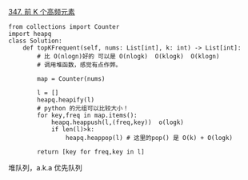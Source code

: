 [347. 前 K 个高频元素](https://leetcode-cn.com/problems/top-k-frequent-elements/)
```
from collections import Counter
import heapq
class Solution:
    def topKFrequent(self, nums: List[int], k: int) -> List[int]:
        # 比 O(nlogn)好的 可以是 O(nlogk)  O(klogk)  O(klogn)
        # 调用堆函数，感觉有点作弊。

        map = Counter(nums)
        
        l = []
        heapq.heapify(l)
        # python 的元组可以比较大小！
        for key,freq in map.items():
            heapq.heappush(l,(freq,key))  o(logk)
            if len(l)>k:
                heapq.heappop(l) # 这里的pop() 是 O(k) + O(logk)
        
        return [key for freq,key in l]
```
堆队列，a.k.a 优先队列
